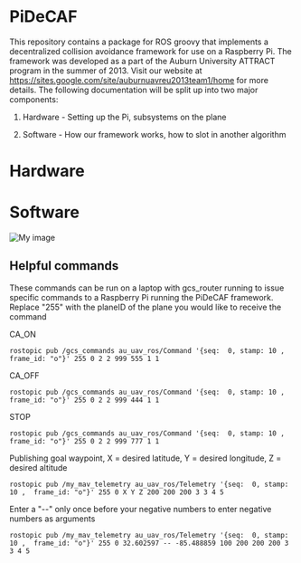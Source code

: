 PiDeCAF
=======================================

This repository contains a package for ROS groovy that implements a decentralized collision avoidance framework for use on a Raspberry Pi.  The framework was developed as a part of the Auburn University ATTRACT program in the summer of 2013. Visit our website at https://sites.google.com/site/auburnuavreu2013team1/home for more details. The following documentation will be split up into two major components:

1. Hardware - Setting up the Pi, subsystems on the plane

2. Software - How our framework works, how to slot in another algorithm


Hardware
=======




Software
=======






![My image](https://0d9aa83c-a-62cb3a1a-s-sites.googlegroups.com/site/auburnuavreu2013team1/PiDeCAF.png?attachauth=ANoY7cplKmbZcYVVpBwpfJMWCUCy5ydfAghsI4wjWjYU3Uwm4khZ8q9-inrlYKmuPjDGuM5nFaXXuXm8w0ZLKmSXIH6D9YPEoyJII-g9FNV6azWnJHuqObGu4BsK7wwUFM3705k8lTw32SL1uQdXl07nLG9sRNr5l37N5BtTUljClmrxa3em3EdNXNFKoIOjQIpn47CUSJJRgi6V1iqYWz8e0sOQysAcxQ%3D%3D&attredirects=0)



















Helpful commands
-----------------

These commands can be run on a laptop with gcs_router running to issue specific commands to a Raspberry Pi running
the PiDeCAF framework. Replace "255" with the planeID of the plane you would like to receive the command

CA_ON
```
rostopic pub /gcs_commands au_uav_ros/Command '{seq:  0, stamp: 10 ,  frame_id: "o"}' 255 0 2 2 999 555 1 1
```

CA_OFF
```
rostopic pub /gcs_commands au_uav_ros/Command '{seq:  0, stamp: 10 ,  frame_id: "o"}' 255 0 2 2 999 444 1 1
```
STOP

```
rostopic pub /gcs_commands au_uav_ros/Command '{seq:  0, stamp: 10 ,  frame_id: "o"}' 255 0 2 2 999 777 1 1
```

Publishing goal waypoint, X = desired latitude, Y = desired longitude, Z = desired altitude
```
rostopic pub /my_mav_telemetry au_uav_ros/Telemetry '{seq:  0, stamp: 10 ,  frame_id: "o"}' 255 0 X Y Z 200 200 200 3 3 4 5
```
Enter a "--" only once before your negative numbers to enter negative numbers as arguments
```
rostopic pub /my_mav_telemetry au_uav_ros/Telemetry '{seq:  0, stamp: 10 ,  frame_id: "o"}' 255 0 32.602597 -- -85.488859 100 200 200 200 3 3 4 5
```
